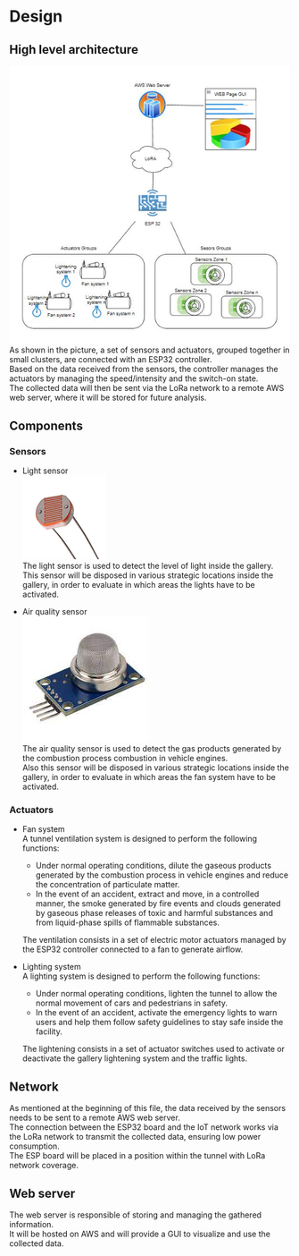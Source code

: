 # Design

## High level architecture

![High Level Srchitecture](/docs/src/images/schemas/high_level_architecture.JPG)  
As shown in the picture, a set of sensors and actuators, grouped together in small clusters, are connected with an ESP32 controller.  
Based on the data received from the sensors, the controller manages the actuators by managing the speed/intensity and the switch-on state.  
The collected data will then be sent via the LoRa network to a remote AWS web server, where it will be stored for future analysis.

## Components

### Sensors

- Light sensor  
   ![Photoresistor](/docs/src/images/sensors_and_actuators/photoresistor.jpg)  
   The light sensor is used to detect the level of light inside the gallery.  
   This sensor will be disposed in various strategic locations inside the gallery, in order to evaluate in which areas the lights have to be activated.

- Air quality sensor  
   ![Air quality sensor](/docs/src/images/sensors_and_actuators/air_quality_sensor.jpg)  
   The air quality sensor is used to detect the gas products generated by the combustion process combustion in vehicle engines.  
   Also this sensor will be disposed in various strategic locations inside the gallery, in order to evaluate in which areas the fan system have to be activated.

### Actuators

- Fan system  
  A tunnel ventilation system is designed to perform the following functions:

  - Under normal operating conditions, dilute the gaseous products generated by the combustion process in vehicle engines and reduce the concentration of particulate matter.
  - In the event of an accident, extract and move, in a controlled manner, the smoke generated by fire events and clouds generated by gaseous phase releases of toxic and harmful substances and from liquid-phase spills of flammable substances.

  The ventilation consists in a set of electric motor actuators managed by the ESP32 controller connected to a fan to generate airflow.

- Lighting system  
  A lighting system is designed to perform the following functions:

  - Under normal operating conditions, lighten the tunnel to allow the normal movement of cars and pedestrians in safety.
  - In the event of an accident, activate the emergency lights to warn users and help them follow safety guidelines to stay safe inside the facility.

  The lightening consists in a set of actuator switches used to activate or deactivate the gallery lightening system and the traffic lights.

## Network

As mentioned at the beginning of this file, the data received by the sensors needs to be sent to a remote AWS web server.  
The connection between the ESP32 board and the IoT network works via the LoRa network to transmit the collected data, ensuring low power consumption.  
The ESP board will be placed in a position within the tunnel with LoRa network coverage.

## Web server

The web server is responsible of storing and managing the gathered information.  
It will be hosted on AWS and will provide a GUI to visualize and use the collected data.
